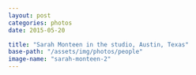```yaml
---
layout: post
categories: photos
date: 2015-05-20

title: "Sarah Monteen in the studio, Austin, Texas"
base-path: "/assets/img/photos/people"
image-name: "sarah-monteen-2"
---
```

